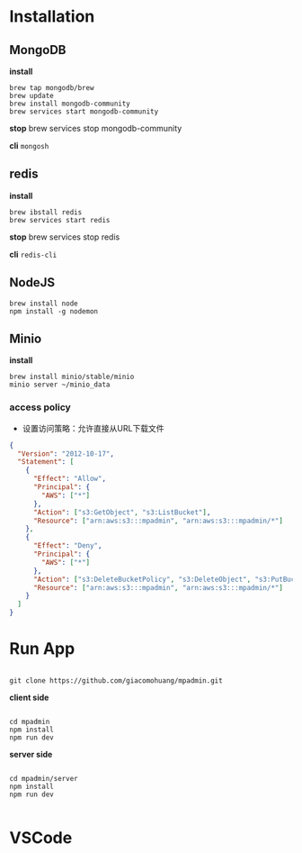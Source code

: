 # Installation

## MongoDB

**install**

```
brew tap mongodb/brew
brew update
brew install mongodb-community
brew services start mongodb-community
```

**stop**
brew services stop mongodb-community

**cli**
`mongosh`

## redis

**install**

```
brew ibstall redis
brew services start redis
```

**stop**
brew services stop redis

**cli**
`redis-cli`

## NodeJS

```
brew install node
npm install -g nodemon
```

## Minio

**install**

```
brew install minio/stable/minio
minio server ~/minio_data
```

### access policy

- 设置访问策略：允许直接从URL下载文件

```json
{
  "Version": "2012-10-17",
  "Statement": [
    {
      "Effect": "Allow",
      "Principal": {
        "AWS": ["*"]
      },
      "Action": ["s3:GetObject", "s3:ListBucket"],
      "Resource": ["arn:aws:s3:::mpadmin", "arn:aws:s3:::mpadmin/*"]
    },
    {
      "Effect": "Deny",
      "Principal": {
        "AWS": ["*"]
      },
      "Action": ["s3:DeleteBucketPolicy", "s3:DeleteObject", "s3:PutBucketPolicy", "s3:PutLifecycleConfiguration", "s3:PutObject"],
      "Resource": ["arn:aws:s3:::mpadmin", "arn:aws:s3:::mpadmin/*"]
    }
  ]
}
```

# Run App

```

git clone https://github.com/giacomohuang/mpadmin.git

```

**client side**

```

cd mpadmin
npm install
npm run dev

```

**server side**

```

cd mpadmin/server
npm install
npm run dev

```

```

```

# VSCode
